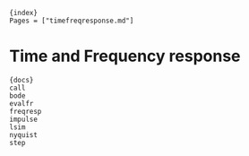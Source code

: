     {index}
    Pages = ["timefreqresponse.md"]

# Time and Frequency response

    {docs}
    call
    bode
    evalfr
    freqresp
    impulse
    lsim
    nyquist
    step
